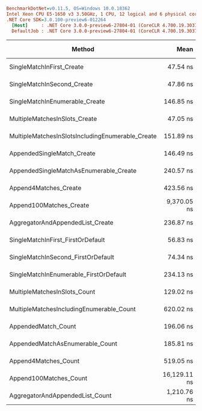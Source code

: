 ``` ini

BenchmarkDotNet=v0.11.5, OS=Windows 10.0.18362
Intel Xeon CPU E5-1650 v3 3.50GHz, 1 CPU, 12 logical and 6 physical cores
.NET Core SDK=3.0.100-preview6-012264
  [Host]     : .NET Core 3.0.0-preview6-27804-01 (CoreCLR 4.700.19.30373, CoreFX 4.700.19.30308), 64bit RyuJIT
  DefaultJob : .NET Core 3.0.0-preview6-27804-01 (CoreCLR 4.700.19.30373, CoreFX 4.700.19.30308), 64bit RyuJIT


```
|                                           Method |         Mean |       Error |      StdDev |  Gen 0 |  Gen 1 | Gen 2 | Allocated |
|------------------------------------------------- |-------------:|------------:|------------:|-------:|-------:|------:|----------:|
|                        SingleMatchInFirst_Create |     47.54 ns |   0.4280 ns |   0.4003 ns |      - |      - |     - |         - |
|                       SingleMatchInSecond_Create |     47.86 ns |   0.1560 ns |   0.1460 ns |      - |      - |     - |         - |
|                   SingleMatchInEnumerable_Create |    146.85 ns |   0.3129 ns |   0.2927 ns | 0.0076 |      - |     - |      48 B |
|                    MultipleMatchesInSlots_Create |     47.05 ns |   0.0409 ns |   0.0382 ns |      - |      - |     - |         - |
| MultipleMatchesInSlotsIncludingEnumerable_Create |    151.89 ns |   0.7040 ns |   0.6241 ns | 0.0062 |      - |     - |      40 B |
|                       AppendedSingleMatch_Create |    146.49 ns |   0.1546 ns |   0.1291 ns | 0.0138 |      - |     - |      88 B |
|           AppendedSingleMatchAsEnumerable_Create |    240.57 ns |   0.3498 ns |   0.3272 ns | 0.0138 |      - |     - |      88 B |
|                            Append4Matches_Create |    423.56 ns |   0.5032 ns |   0.3929 ns | 0.0558 |      - |     - |     352 B |
|                          Append100Matches_Create |  9,370.05 ns |  28.6475 ns |  25.3953 ns | 1.3885 | 0.0153 |     - |    8800 B |
|                 AggregatorAndAppendedList_Create |    236.87 ns |   1.1203 ns |   0.9931 ns | 0.0458 |      - |     - |     288 B |
|                SingleMatchInFirst_FirstOrDefault |     56.83 ns |   0.0916 ns |   0.0812 ns |      - |      - |     - |         - |
|               SingleMatchInSecond_FirstOrDefault |     74.34 ns |   0.2731 ns |   0.2554 ns |      - |      - |     - |         - |
|           SingleMatchInEnumerable_FirstOrDefault |    234.13 ns |   0.3268 ns |   0.2551 ns | 0.0267 |      - |     - |     168 B |
|                     MultipleMatchesInSlots_Count |    129.02 ns |   0.1828 ns |   0.1710 ns |      - |      - |     - |         - |
|         MultipleMatchesIncludingEnumerable_Count |    620.02 ns |   1.9984 ns |   1.7716 ns | 0.0248 |      - |     - |     160 B |
|                              AppendedMatch_Count |    196.06 ns |   0.2849 ns |   0.2665 ns | 0.0191 |      - |     - |     120 B |
|                  AppendedMatchAsEnumerable_Count |    185.81 ns |   1.7596 ns |   1.6459 ns | 0.0191 |      - |     - |     120 B |
|                             Append4Matches_Count |    519.05 ns |   0.6575 ns |   0.6151 ns | 0.0191 |      - |     - |     120 B |
|                           Append100Matches_Count | 16,129.11 ns | 170.4177 ns | 159.4089 ns |      - |      - |     - |     120 B |
|                  AggregatorAndAppendedList_Count |  1,210.76 ns |   1.3906 ns |   1.2327 ns | 0.0591 |      - |     - |     376 B |
